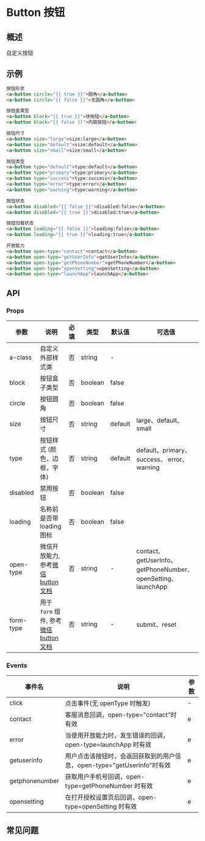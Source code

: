# Button 按钮

## 概述

自定义按钮

## 示例

```html
按钮形状
<a-button circle="{{ true }}">圆角</a-button>
<a-button circle="{{ false }}">无圆角</a-button>

按钮盒类型
<a-button block="{{ true }}">块按钮</a-button>
<a-button block="{{ false }}">内联按钮</a-button>

按钮尺寸
<a-button size="large">size:large</a-button>
<a-button size="default">size:default</a-button>
<a-button size="small">size:small</a-button>

按钮类型
<a-button type="default">type:default</a-button>
<a-button type="primary">type:primary</a-button>
<a-button type="success">type:success</a-button>
<a-button type="error">type:error</a-button>
<a-button type="warning">type:warning</a-button>

按钮状态
<a-button disabled="{{ false }}">disabled:false</a-button>
<a-button disabled="{{ true }}">disabled:true</a-button>

按钮加载状态
<a-button loading="{{ false }}">loading:false</a-button>
<a-button loading="{{ true }}">loading:true</a-button>

开放能力
<a-button open-type="contact">contact</a-button>
<a-button open-type="getUserInfo">getUserInfo</a-button>
<a-button open-type="getPhoneNumber">getPhoneNumber</a-button>
<a-button open-type="openSetting">openSetting</a-button>
<a-button open-type="launchApp">launchApp</a-button>
```

## API

### Props

| 参数      | 说明                                                                                                             | 必填 | 类型    | 默认值  | 可选值                                                       |
| --------- | ---------------------------------------------------------------------------------------------------------------- | ---- | ------- | ------- | ------------------------------------------------------------ |
| a-class    | 自定义外部样式类                                                                                                         | 否   | string | -   ||
| block    | 按钮盒子类型                                                                                                        | 否   | boolean | false   ||
| circle    | 按钮圆角                                                                                                         | 否   | boolean | false   ||
| size      | 按钮尺寸                                                                                                         | 否   | string  | default | large、default、small                                        |
| type      | 按钮样式 (颜色，边框，字体)                                                                                      | 否   | string  | default | default、primary、success、 error、warning                   |
| disabled  | 禁用按钮                                                                                                         | 否   | boolean | false   ||
| loading   | 名称前是否带 loading 图标                                                                                        | 否   | boolean | false   ||
| open-type | 微信开放能力, 参考[微信 button 文档](https://developers.weixin.qq.com/miniprogram/dev/component/button.html)     | 否   | string  | -       | contact、getUserInfo、getPhoneNumber、openSetting、launchApp |
| form-type | 用于 `form` 组件, 参考[微信 button 文档](https://developers.weixin.qq.com/miniprogram/dev/component/button.html) | 否   | string  | -       | submit、reset                                                |

### Events

| 事件名         | 说明                                                                    | 参数 |
| -------------- | ----------------------------------------------------------------------- | ---- |
| click          | 点击事件(无 openType 时触发)                                            | -    |
| contact        | 客服消息回调，open-type="contact"时有效                                 | e    |
| error          | 当使用开放能力时，发生错误的回调，open-type=launchApp 时有效            | e    |
| getuserinfo    | 用户点击该按钮时，会返回获取到的用户信息，open-type="getUserInfo"时有效 | e    |
| getphonenumber | 获取用户手机号回调，open-type=getPhoneNumber 时有效                     | e    |
| opensetting    | 在打开授权设置页后回调，open-type=openSetting 时有效                    | e    |

## 常见问题
